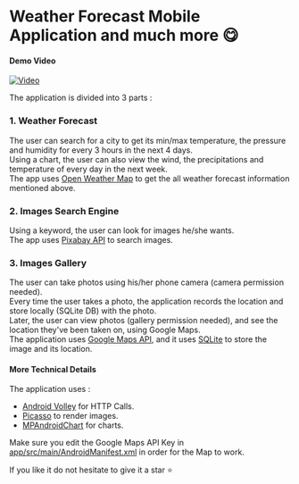 # Weather Forecast Mobile Application and much more 😋

#### Demo Video     
[![Video](https://img.youtube.com/vi/c7r7rQEb1KM/hqdefault.jpg)](https://www.youtube.com/watch?v=c7r7rQEb1KM)

The application is divided into 3 parts :    
### 1. Weather Forecast
The user can search for a city to get its min/max temperature, the pressure and humidity for every 3 hours in the next 4 days.    
Using a chart, the user can also view the wind, the precipitations and temperature of every day in the next week.    
The app uses [Open Weather Map](https://openweathermap.org/) to get the all weather forecast information mentioned above.    

### 2. Images Search Engine
Using a keyword, the user can look for images he/she wants.    
The app uses [Pixabay API](https://pixabay.com/) to search images.

### 3. Images Gallery
The user can take photos using his/her phone camera (camera permission needed).    
Every time the user takes a photo, the application records the location and store locally (SQLite DB) with the photo.    
Later, the user can view photos (gallery permission needed), and see the location they've been taken on, using Google Maps.    
The application uses [Google Maps API](https://developers.google.com/maps/documentation), and it uses [SQLite](https://www.sqlite.org/) to store the image and its location.

#### More Technical Details
The application uses :


- [Android Volley](https://developer.android.com/training/volley) for HTTP Calls.
- [Picasso](https://square.github.io/picasso/) to render images.
- [MPAndroidChart](https://github.com/PhilJay/MPAndroidChart) for charts.

Make sure you edit the Google Maps API Key in [app/src/main/AndroidManifest.xml](https://github.com/bondif/weather-android-app/blob/master/app/src/main/AndroidManifest.xml) in order for the Map to work.

If you like it do not hesitate to give it a star ⭐️
